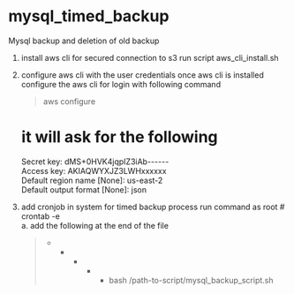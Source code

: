 # mysql_timed_backup
Mysql backup and deletion of old backup
1. install aws cli for secured connection to s3 
    run script aws_cli_install.sh
2. configure aws cli with the user credentials
    once aws cli is installed configure the aws cli for login with following command
     > aws configure
     # it will ask for the following

    Secret key:    dMS+0HVK4jqpIZ3iAb------ <br />
    Access key:     AKIAQWYXJZ3LWHxxxxxx  <br />
    Default region name [None]: us-east-2  <br />
    Default output format [None]: json  <br />

3. add cronjob in system for timed backup process
    run command as root # crontab -e    <br />
    a. add the following at the end of the file <br />
   >  * * * * * bash /path-to-script/mysql_backup_script.sh
